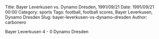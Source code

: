 Title: Bayer Leverkusen vs. Dynamo Dresden, 1991/09/21
Date: 1991/09/21 00:00
Category: sports
Tags: football, football scores, Bayer Leverkusen, Dynamo Dresden
Slug: bayer-leverkusen-vs-dynamo-dresden
Author: carbonero


Bayer Leverkusen 4 - 0 Dynamo Dresden
